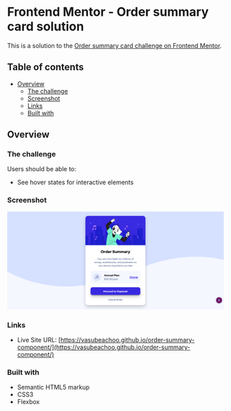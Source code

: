 # Frontend Mentor - Order summary card solution

This is a solution to the [Order summary card challenge on Frontend Mentor](https://www.frontendmentor.io/challenges/order-summary-component-QlPmajDUj).

## Table of contents

- [Overview](#overview)
  - [The challenge](#the-challenge)
  - [Screenshot](#screenshot)
  - [Links](#links)
  - [Built with](#built-with)

## Overview

### The challenge

Users should be able to:

- See hover states for interactive elements

### Screenshot

![](./images/screenshot.png)

### Links

- Live Site URL: [https://vasubeachoo.github.io/order-summary-component/](https://vasubeachoo.github.io/order-summary-component/)

### Built with

- Semantic HTML5 markup
- CSS3
- Flexbox